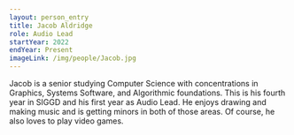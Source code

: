 ```yaml
---
layout: person_entry
title: Jacob Aldridge
role: Audio Lead
startYear: 2022
endYear: Present
imageLink: /img/people/Jacob.jpg
---
```


<!--Put description here:-->

Jacob is a senior studying Computer Science with concentrations in Graphics, Systems Software, and Algorithmic foundations. This is his fourth year in SIGGD and his first year as Audio Lead. He enjoys drawing and making music and is getting minors in both of those areas. Of course, he also loves to play video games.
